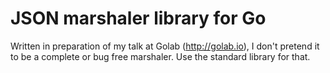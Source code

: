 # JSON marshaler library for Go

Written in preparation of my talk at Golab (http://golab.io), I don't pretend it to be a complete or bug free marshaler. Use the standard library for that.
